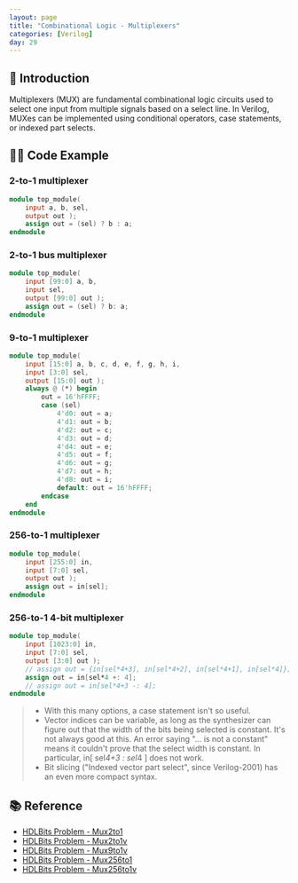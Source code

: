 ```yaml
---
layout: page
title: "Combinational Logic - Multiplexers"
categories: [Verilog]
day: 29
---
```


## 📌 Introduction
Multiplexers (MUX) are fundamental combinational logic circuits used to select one input from multiple signals based on a select line. In Verilog, MUXes can be implemented using conditional operators, case statements, or indexed part selects.


## 🧑‍💻 Code Example

### 2-to-1 multiplexer
```verilog
module top_module( 
    input a, b, sel,
    output out ); 
    assign out = (sel) ? b : a;
endmodule
```

### 2-to-1 bus multiplexer
```verilog
module top_module( 
    input [99:0] a, b,
    input sel,
    output [99:0] out );
    assign out = (sel) ? b: a;
endmodule
```

### 9-to-1 multiplexer
```verilog
module top_module( 
    input [15:0] a, b, c, d, e, f, g, h, i,
    input [3:0] sel,
    output [15:0] out );
    always @ (*) begin
        out = 16'hFFFF;
        case (sel)
            4'd0: out = a;
            4'd1: out = b;
            4'd2: out = c;
            4'd3: out = d;
            4'd4: out = e;
            4'd5: out = f;
            4'd6: out = g;
            4'd7: out = h;
            4'd8: out = i;
            default: out = 16'hFFFF;
        endcase
    end
endmodule
```

### 256-to-1 multiplexer
```verilog
module top_module( 
    input [255:0] in,
    input [7:0] sel,
    output out );
    assign out = in[sel];
endmodule
```

### 256-to-1 4-bit multiplexer
```verilog
module top_module( 
    input [1023:0] in,
    input [7:0] sel,
    output [3:0] out );
    // assign out = {in[sel*4+3], in[sel*4+2], in[sel*4+1], in[sel*4]};
    assign out = in[sel*4 +: 4];
    // assign out = in[sel*4+3 -: 4];
endmodule
```
> * With this many options, a case statement isn't so useful.
> * Vector indices can be variable, as long as the synthesizer can figure out that the width of the bits being selected is constant. It's not always good at this. An error saying "... is not a constant" means it couldn't prove that the select width is constant. In particular, in[ sel*4+3 : sel*4 ] does not work.
> * Bit slicing ("Indexed vector part select", since Verilog-2001) has an even more compact syntax.

## 📚 Reference
* [HDLBits Problem - Mux2to1](https://hdlbits.01xz.net/wiki/Mux2to1)
* [HDLBits Problem - Mux2to1v](https://hdlbits.01xz.net/wiki/Mux2to1v)
* [HDLBits Problem - Mux9to1v](https://hdlbits.01xz.net/wiki/Mux9to1v)
* [HDLBits Problem - Mux256to1](https://hdlbits.01xz.net/wiki/Mux256to1)
* [HDLBits Problem - Mux256to1v](https://hdlbits.01xz.net/wiki/Mux256to1v)

